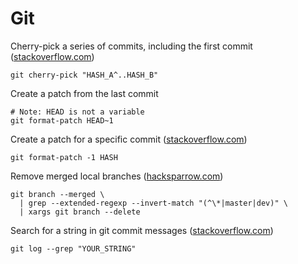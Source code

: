 # Git

Cherry-pick a series of commits, including the first commit
([stackoverflow.com](https://stackoverflow.com/a/3933416/592207))
```
git cherry-pick "HASH_A^..HASH_B"
```

Create a patch from the last commit
```
# Note: HEAD is not a variable
git format-patch HEAD~1
```

Create a patch for a specific commit
([stackoverflow.com](https://stackoverflow.com/a/6658352/592207))
```
git format-patch -1 HASH
```

Remove merged local branches
([hacksparrow.com](https://www.hacksparrow.com/git/delete-all-branches-except-master.html))
```
git branch --merged \
  | grep --extended-regexp --invert-match "(^\*|master|dev)" \
  | xargs git branch --delete
```

Search for a string in git commit messages
([stackoverflow.com](https://stackoverflow.com/a/3826800/592207))
```
git log --grep "YOUR_STRING"
```
